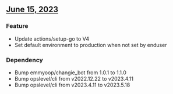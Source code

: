 ## [June 15, 2023](https://github.com/OpsLevel/opslevel-go/compare/v0.5.0...v0.6.0)
### Feature
* Update actions/setup-go to V4
* Set default environment to production when not set by enduser
### Dependency
* Bump emmyoop/changie_bot from 1.0.1 to 1.1.0
* Bump opslevel/cli from v2022.12.22 to v2023.4.11
* Bump opslevel/cli from v2023.4.11 to v2023.5.18